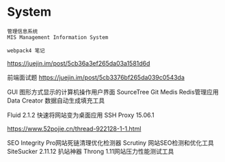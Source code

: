 # System

	管理信息系统
	MIS Management Information System

	webpack4 笔记
https://juejin.im/post/5cb36a3ef265da03a1581d6d

前端面试题
https://juejin.im/post/5cb3376bf265da039c0543da


GUI 图形方式显示的计算机操作用户界面
	SourceTree Git 
	Medis Redis管理应用
	Data Creator 数据自动生成填充工具

Fluid 2.1.2 快速将网站变为桌面应用
SSH Proxy 15.06.1

https://www.52pojie.cn/thread-922128-1-1.html


SEO
Integrity Pro网站死链清理优化检测器
Scrutiny 网站SEO检测和优化工具
SiteSucker 2.11.12 扒站神器
Throng 1.11网站压力性能测试工具

